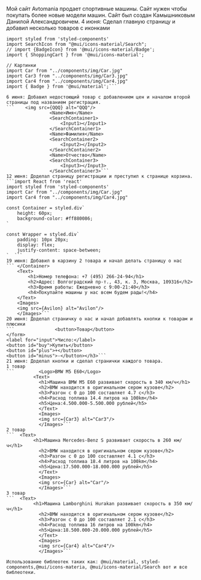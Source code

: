 Мой сайт Avtomania продает спортивные машины. Сайт нужен чтобы покупать более новые модели машин. Сайт был создан Камышниковым Данилой Александровичем.
4 июня: Сделал главную страницу и добавил несколько товаров с иконками
```import React from 'react'
import styled from 'styled-components'
import SearchIcon from "@mui/icons-material/Search";
// import {BadgeIcon} from '@mui/icons-material/Badge';
import { ShoppingCart } from '@mui/icons-material';

// Картинки
import Car from "../components/img/Car.jpg"
import Car3 from "../components/img/Car3.jpg"
import Car4 from "../components/img/Car4.jpg"
import { Badge } from '@mui/material';```

6 июня: Добавил недостоющий товар с добавлением цен и началом второй страницы под названием регистрация.
```    <img src={QQQ} alt="QQQ"/>
                <Name>Имя</Name>
                <SearchContainer1>
                    <Input1></Input1>
                </SearchContainer1>
                <Name>Фамилия</Name>
                <SearchContainer2>
                    <Input2></Input2>
                </SearchContainer2>
                <Name>Отчество</Name>
                <SearchContainer3>
                    <Input3></Input3>
                </SearchContainer3>```
12 июня: Доделал страницу регистрации и преступил к странице корзина.
```import React from 'react'
import styled from 'styled-components'
import Car from "../components/img/Car.jpg"
import Car4 from "../components/img/Car4.jpg"

const Container = styled.div`
    height: 60px;
    background-color: #ff880086; 
`

const Wrapper = styled.div`
    padding: 10px 20px;
    display: flex;
    justify-content: space-between;
`  ```
19 июня: Добавил в карзину 2 товара и начал делать страницу о нас
``` </Container>
    <Text>
        <h1>Номер телефона: +7 (495) 266-24-94</h1>
        <h2>Адрес: Волгоградский пр-т., 43, к. 3, Москва, 109316</h2>
        <h3>Время работы: Ежедневно с 9:00-21:40</h3>
        <h4>Покупайте машины у нас всем будем рады!</h4>
    </Text>
    <Images>
    <img src={Avilon} alt="Avilon"/>
    </Images>```
20 июня: Доделал страничку о нас и начал добавлять кнопки к товарам и плюсики
```               <button>Товар</button>
</form>
<label for="input">Число:</label> 
<button id="buy">Купить</button>
<button id="plus">+</button>
<button id="minus">-</button></h3>```
21 июня: Доделал кнопки и сделал странички каждого товара.
1 товар
```         <Logo>BMW M5 E60</Logo>
          <Text>
            <h1>Машина BMW M5 E60 развивает скорость в 340 км/ч</h1>
            <h2>BMW находится в оригинальном сером кузове</h2>
            <h3>Разгон с 0 до 100 составляет 4.7 с</h3>
            <h4>Расход топлива 14.4 литров на 100km</h4>
            <h5>Цена:4.500.000-5.500.000 рублей</h5>
            </Text>
            <Images>
            <img src={Car3} alt="Car3"/>
            </Images>```
2 товар
```  <Text>
          <h1>Машина Mercedes-Benz S развивает скорость в 260 км/ч</h1>
            <h2>BMW находится в оригинальном сером кузове</h2>
            <h3>Разгон с 0 до 100 составляет 4.1 с</h3>
            <h4>Расход топлива 18.4 литров на 100km</h4>
            <h5>Цена:17.500.000-18.000.000 рублей</h5>
            </Text>
            <Images>
            <img src={Car} alt="Car"/>
            </Images>```
3 товар
```  <Text>
          <h1>Машина Lamborghini Hurakan развивает скорость в 350 км/ч</h1>
            <h2>BMW находится в оригинальном сером кузове</h2>
            <h3>Разгон с 0 до 100 составляет 2.1 с</h3>
            <h4>Расход топлива 16 литров на 100km</h4>
            <h5>Цена:18.500.000-20.000.000 рублей</h5>
            </Text>
            <Images>
            <img src={Car4} alt="Car4"/>
            </Images>```

Использование библеотек таких как: @mui/material, styled-components,@mui/icons-materia, @mui/icons-material/Search вот и все библеотеки.
